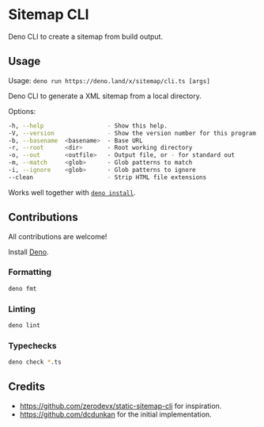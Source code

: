 # Sitemap CLI

Deno CLI to create a sitemap from build output.

## Usage

Usage: `deno run https://deno.land/x/sitemap/cli.ts [args]`

Deno CLI to generate a XML sitemap from a local directory.

Options:

```sh
-h, --help                  - Show this help.                                                  
-V, --version               - Show the version number for this program.                        
-b, --basename  <basename>  - Base URL                                   (required)            
-r, --root      <dir>       - Root working directory                     (Default: ".")        
-o, --out       <outfile>   - Output file, or - for standard out                               
-m, --match     <glob>      - Glob patterns to match                     (Default: "**/*.html")
-i, --ignore    <glob>      - Glob patterns to ignore                    (Default: "404.html") 
--clean                     - Strip HTML file extensions                                       
```

Works well together with
[`deno install`](https://deno.land/manual/tools/script_installer).

## Contributions

All contributions are welcome!

Install [Deno](https://deno.land).

### Formatting

```sh
deno fmt
```

### Linting

```sh
deno lint
```

### Typechecks

```sh
deno check *.ts
```

## Credits

- <https://github.com/zerodevx/static-sitemap-cli> for inspiration.
- <https://github.com/dcdunkan> for the initial implementation.
